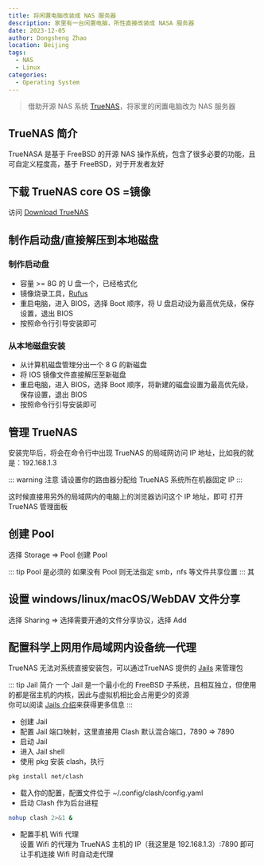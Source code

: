 ```yaml
---
title: 将闲置电脑改装成 NAS 服务器
description: 家里有一台闲置电脑，所性直接改装成 NASA 服务器
date: 2023-12-05
author: Dongsheng Zhao
location: Beijing
tags:
  - NAS
  - Linux
categories:
  - Operating System
---
```


> 借助开源 NAS 系统 [TrueNAS](https://www.truenas.com/)，将家里的闲置电脑改为 NAS 服务器

<!-- more -->

## TrueNAS 简介

TrueNASA 是基于 FreeBSD 的开源 NAS 操作系统，包含了很多必要的功能，且可自定义程度高，基于 FreeBSD，对于开发者友好

## 下载 TrueNAS core OS =镜像

访问 [Download TrueNAS](https://www.truenas.com/download-truenas-core/)

## 制作启动盘/直接解压到本地磁盘

### 制作启动盘

* 容量 >= 8G 的 U 盘一个，已经格式化
* 镜像烧录工具，[Rufus](https://rufus.ie/)
* 重启电脑，进入 BIOS，选择 Boot 顺序，将 U 盘启动设为最高优先级，保存设置，退出 BIOS
* 按照命令行引导安装即可

### 从本地磁盘安装

* 从计算机磁盘管理分出一个 8 G 的新磁盘
* 将 IOS 镜像文件直接解压至新磁盘
* 重启电脑，进入 BIOS，选择 Boot 顺序，将新建的磁盘设置为最高优先级，保存设置，退出 BIOS
* 按照命令行引导安装即可

## 管理 TrueNAS

安装完毕后，将会在命令行中出现 TrueNAS 的局域网访问 IP 地址，比如我的就是：192.168.1.3

::: warning 注意
请设置你的路由器分配给 TrueNAS 系统所在机器固定 IP
:::

这时候直接用另外的局域网内的电脑上的浏览器访问这个 IP 地址，即可 打开 TrueNAS 管理面板 

## 创建 Pool

选择 Storage => Pool 创建 Pool

::: tip Pool 是必须的
如果没有 Pool 则无法指定 smb，nfs 等文件共享位置
:::
其
## 设置 windows/linux/macOS/WebDAV 文件分享

选择 Sharing => 选择需要开通的文件分享协议，选择 Add

## 配置科学上网用作局域网内设备统一代理

TrueNAS 无法对系统直接安装包，可以通过TrueNAS 提供的 [Jails](https://truenas.com/docs/tags/jails/) 来管理包

::: tip Jail 简介
一个 Jail 是一个最小化的 FreeBSD 子系统，且相互独立，但使用的都是宿主机的内核，因此与虚拟机相比会占用更少的资源   
你可以阅读 [Jails 介绍](https://www.truenas.com/docs/core/coretutorials/jailspluginsvms/jails/creatingjails/)来获得更多信息
:::

* 创建 Jail
* 配置 Jail 端口映射，这里直接用 Clash 默认混合端口，7890 => 7890
* 启动 Jail
* 进入 Jail shell
* 使用 pkg 安装 clash，执行
```sh
pkg install net/clash
```
* 载入你的配置，配置文件位于 ~/.config/clash/config.yaml
* 启动 Clash 作为后台进程
```sh
nohup clash 2>&1 &
```
* 配置手机 Wifi 代理  
设置 Wifi 的代理为 TrueNAS 主机的 IP（我这里是 192.168.1.3）:7890 即可让手机连接 Wifi 时自动走代理
